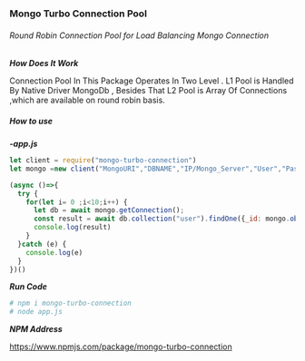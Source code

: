 ### Mongo Turbo Connection Pool
###### Round Robin Connection Pool for Load Balancing Mongo Connection 

***How Does It Work***

Connection Pool In This Package Operates In Two Level .
L1 Pool is Handled By Native Driver MongoDb  ‌, Besides That L2 Pool is Array Of Connections ,which  are  available on round robin basis. 


##### How to use
***-app.js***
```js
let client = require("mongo-turbo-connection")
let mongo =new client("MongoURI","DBNAME","IP/Mongo_Server","User","Password",Mongo_PORT,L1POOL,L2POOL);

(async ()=>{
  try {
    for(let i= 0 ;i<10;i++) {
      let db = await mongo.getConnection();
      const result = await db.collection("user").findOne({_id: mongo.objectID('5ef9a136fb25d11a39ba3f93')});
      console.log(result)
    }
  }catch (e) {
    console.log(e)
  }
})()

```
***Run Code***
```bash script
# npm i mongo-turbo-connection
# node app.js
```

***NPM Address***

https://www.npmjs.com/package/mongo-turbo-connection